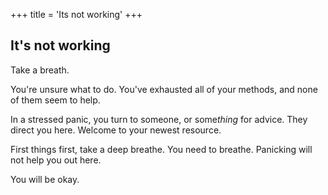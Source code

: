 +++
title = 'Its not working'
+++

## It's not working

Take a breath.

You're unsure what to do. You've exhausted all of your methods, and none of them seem to help.

In a stressed panic, you turn to someone, or some*thing* for advice. They direct you here. Welcome to your newest resource.

First things first, take a deep breathe. You need to breathe. Panicking will not help you out here.

You will be okay.
